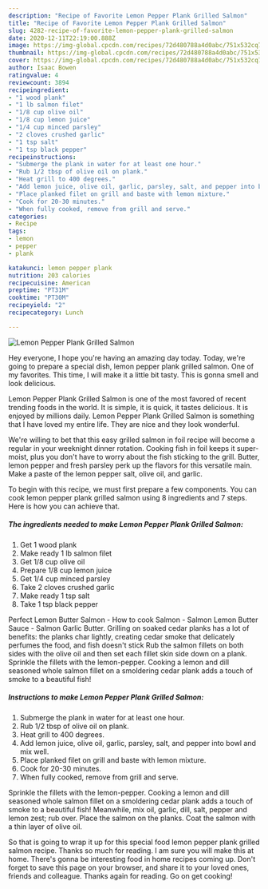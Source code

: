 ```yaml
---
description: "Recipe of Favorite Lemon Pepper Plank Grilled Salmon"
title: "Recipe of Favorite Lemon Pepper Plank Grilled Salmon"
slug: 4282-recipe-of-favorite-lemon-pepper-plank-grilled-salmon
date: 2020-12-11T22:19:00.888Z
image: https://img-global.cpcdn.com/recipes/72d480788a4d0abc/751x532cq70/lemon-pepper-plank-grilled-salmon-recipe-main-photo.jpg
thumbnail: https://img-global.cpcdn.com/recipes/72d480788a4d0abc/751x532cq70/lemon-pepper-plank-grilled-salmon-recipe-main-photo.jpg
cover: https://img-global.cpcdn.com/recipes/72d480788a4d0abc/751x532cq70/lemon-pepper-plank-grilled-salmon-recipe-main-photo.jpg
author: Isaac Bowen
ratingvalue: 4
reviewcount: 3894
recipeingredient:
- "1 wood plank"
- "1 lb salmon filet"
- "1/8 cup olive oil"
- "1/8 cup lemon juice"
- "1/4 cup minced parsley"
- "2 cloves crushed garlic"
- "1 tsp salt"
- "1 tsp black pepper"
recipeinstructions:
- "Submerge the plank in water for at least one hour."
- "Rub 1/2 tbsp of olive oil on plank."
- "Heat grill to 400 degrees."
- "Add lemon juice, olive oil, garlic, parsley, salt, and pepper into bowl and mix well."
- "Place planked filet on grill and baste with lemon mixture."
- "Cook for 20-30 minutes."
- "When fully cooked, remove from grill and serve."
categories:
- Recipe
tags:
- lemon
- pepper
- plank

katakunci: lemon pepper plank 
nutrition: 203 calories
recipecuisine: American
preptime: "PT31M"
cooktime: "PT30M"
recipeyield: "2"
recipecategory: Lunch

---
```



![Lemon Pepper Plank Grilled Salmon](https://img-global.cpcdn.com/recipes/72d480788a4d0abc/751x532cq70/lemon-pepper-plank-grilled-salmon-recipe-main-photo.jpg)

Hey everyone, I hope you're having an amazing day today. Today, we're going to prepare a special dish, lemon pepper plank grilled salmon. One of my favorites. This time, I will make it a little bit tasty. This is gonna smell and look delicious.

Lemon Pepper Plank Grilled Salmon is one of the most favored of recent trending foods in the world. It is simple, it is quick, it tastes delicious. It is enjoyed by millions daily. Lemon Pepper Plank Grilled Salmon is something that I have loved my entire life. They are nice and they look wonderful.

We&#39;re willing to bet that this easy grilled salmon in foil recipe will become a regular in your weeknight dinner rotation. Cooking fish in foil keeps it super-moist, plus you don&#39;t have to worry about the fish sticking to the grill. Butter, lemon pepper and fresh parsley perk up the flavors for this versatile main. Make a paste of the lemon pepper salt, olive oil, and garlic.


To begin with this recipe, we must first prepare a few components. You can cook lemon pepper plank grilled salmon using 8 ingredients and 7 steps. Here is how you can achieve that.

<!--inarticleads1-->

##### The ingredients needed to make Lemon Pepper Plank Grilled Salmon:

1. Get 1 wood plank
1. Make ready 1 lb salmon filet
1. Get 1/8 cup olive oil
1. Prepare 1/8 cup lemon juice
1. Get 1/4 cup minced parsley
1. Take 2 cloves crushed garlic
1. Make ready 1 tsp salt
1. Take 1 tsp black pepper


Perfect Lemon Butter Salmon - How to cook Salmon - Salmon Lemon Butter Sauce - Salmon Garlic Butter. Grilling on soaked cedar planks has a lot of benefits: the planks char lightly, creating cedar smoke that delicately perfumes the food, and fish doesn&#39;t stick Rub the salmon fillets on both sides with the olive oil and then set each fillet skin side down on a plank. Sprinkle the fillets with the lemon-pepper. Cooking a lemon and dill seasoned whole salmon fillet on a smoldering cedar plank adds a touch of smoke to a beautiful fish! 

<!--inarticleads2-->

##### Instructions to make Lemon Pepper Plank Grilled Salmon:

1. Submerge the plank in water for at least one hour.
1. Rub 1/2 tbsp of olive oil on plank.
1. Heat grill to 400 degrees.
1. Add lemon juice, olive oil, garlic, parsley, salt, and pepper into bowl and mix well.
1. Place planked filet on grill and baste with lemon mixture.
1. Cook for 20-30 minutes.
1. When fully cooked, remove from grill and serve.


Sprinkle the fillets with the lemon-pepper. Cooking a lemon and dill seasoned whole salmon fillet on a smoldering cedar plank adds a touch of smoke to a beautiful fish! Meanwhile, mix oil, garlic, dill, salt, pepper and lemon zest; rub over. Place the salmon on the planks. Coat the salmon with a thin layer of olive oil. 

So that is going to wrap it up for this special food lemon pepper plank grilled salmon recipe. Thanks so much for reading. I am sure you will make this at home. There's gonna be interesting food in home recipes coming up. Don't forget to save this page on your browser, and share it to your loved ones, friends and colleague. Thanks again for reading. Go on get cooking!
